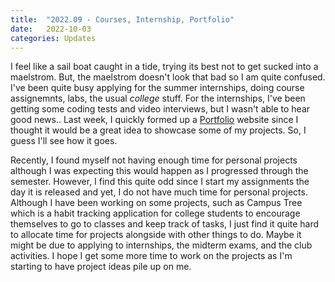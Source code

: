 ```yaml
---
title:  "2022.09 - Courses, Internship, Portfolio"
date:   2022-10-03
categories: Updates
---
```


I feel like a sail boat caught in a tide, trying its best not to get sucked into a maelstrom.
But, the maelstrom doesn't look that bad so I am quite confused.
I've been quite busy applying for the summer internships, doing course assignemnts, labs, the usual *college* stuff.
For the internships, I've been getting some coding tests and video interviews, but I wasn't able to hear good news..
Last week, I quickly formed up a [Portfolio](https://portfolio.thinkty.net/) website since I thought it would be a great idea to showcase some of my projects.
So, I guess I'll see how it goes.

Recently, I found myself not having enough time for personal projects although I was expecting this would happen as I progressed through the semester.
However, I find this quite odd since I start my assignments the day it is released and yet, I do not have much time for personal projects.
Although I have been working on some projects, such as Campus Tree which is a habit tracking application for college students to encourage themselves to go to classes and keep track of tasks, I just find it quite hard to allocate time for projects alongside with other things to do.
Maybe it might be due to applying to internships, the midterm exams, and the club activities.
I hope I get some more time to work on the projects as I'm starting to have project ideas pile up on me.
